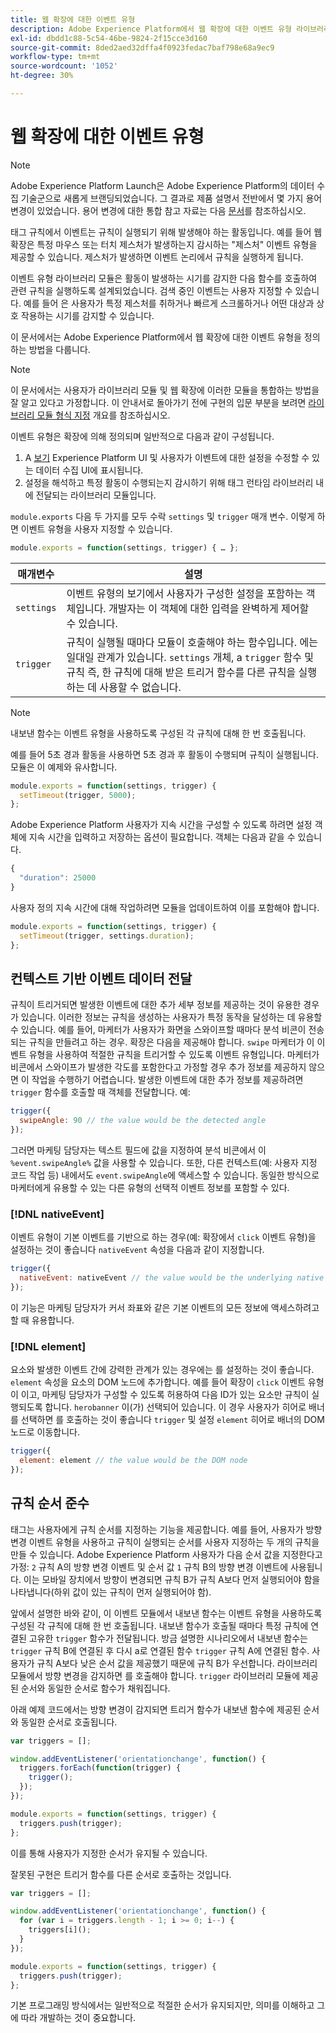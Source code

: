 ```yaml
---
title: 웹 확장에 대한 이벤트 유형
description: Adobe Experience Platform에서 웹 확장에 대한 이벤트 유형 라이브러리 모듈을 정의하는 방법을 알아봅니다.
exl-id: dbdd1c88-5c54-46be-9824-2f15cce3d160
source-git-commit: 8ded2aed32dffa4f0923fedac7baf798e68a9ec9
workflow-type: tm+mt
source-wordcount: '1052'
ht-degree: 30%

---
```


# 웹 확장에 대한 이벤트 유형

>[!NOTE]
>
>Adobe Experience Platform Launch은 Adobe Experience Platform의 데이터 수집 기술군으로 새롭게 브랜딩되었습니다. 그 결과로 제품 설명서 전반에서 몇 가지 용어 변경이 있었습니다. 용어 변경에 대한 통합 참고 자료는 다음 [문서](../../term-updates.md)를 참조하십시오.

태그 규칙에서 이벤트는 규칙이 실행되기 위해 발생해야 하는 활동입니다. 예를 들어 웹 확장은 특정 마우스 또는 터치 제스처가 발생하는지 감시하는 &quot;제스처&quot; 이벤트 유형을 제공할 수 있습니다. 제스처가 발생하면 이벤트 논리에서 규칙을 실행하게 됩니다.

이벤트 유형 라이브러리 모듈은 활동이 발생하는 시기를 감지한 다음 함수를 호출하여 관련 규칙을 실행하도록 설계되었습니다. 검색 중인 이벤트는 사용자 지정할 수 있습니다. 예를 들어 은 사용자가 특정 제스처를 취하거나 빠르게 스크롤하거나 어떤 대상과 상호 작용하는 시기를 감지할 수 있습니다.

이 문서에서는 Adobe Experience Platform에서 웹 확장에 대한 이벤트 유형을 정의하는 방법을 다룹니다.

>[!NOTE]
>
>이 문서에서는 사용자가 라이브러리 모듈 및 웹 확장에 이러한 모듈을 통합하는 방법을 잘 알고 있다고 가정합니다. 이 안내서로 돌아가기 전에 구현의 입문 부분을 보려면 [라이브러리 모듈 형식 지정](./format.md) 개요를 참조하십시오.

이벤트 유형은 확장에 의해 정의되며 일반적으로 다음과 같이 구성됩니다.

1. A [보기](./views.md) Experience Platform UI 및 사용자가 이벤트에 대한 설정을 수정할 수 있는 데이터 수집 UI에 표시됩니다.
2. 설정을 해석하고 특정 활동이 수행되는지 감시하기 위해 태그 런타임 라이브러리 내에 전달되는 라이브러리 모듈입니다.

`module.exports` 다음 두 가지를 모두 수락 `settings` 및 `trigger` 매개 변수. 이렇게 하면 이벤트 유형을 사용자 지정할 수 있습니다.

```js
module.exports = function(settings, trigger) { … };
```

| 매개변수 | 설명 |
| --- | --- |
| `settings` | 이벤트 유형의 보기에서 사용자가 구성한 설정을 포함하는 객체입니다. 개발자는 이 객체에 대한 입력을 완벽하게 제어할 수 있습니다. |
| `trigger` | 규칙이 실행될 때마다 모듈이 호출해야 하는 함수입니다. 에는 일대일 관계가 있습니다. `settings` 개체, a `trigger` 함수 및 규칙 즉, 한 규칙에 대해 받은 트리거 함수를 다른 규칙을 실행하는 데 사용할 수 없습니다. |

>[!NOTE]
>
>내보낸 함수는 이벤트 유형을 사용하도록 구성된 각 규칙에 대해 한 번 호출됩니다.

예를 들어 5초 경과 활동을 사용하면 5초 경과 후 활동이 수행되며 규칙이 실행됩니다. 모듈은 이 예제와 유사합니다.

```js
module.exports = function(settings, trigger) {
  setTimeout(trigger, 5000);
};
```

Adobe Experience Platform 사용자가 지속 시간을 구성할 수 있도록 하려면 설정 객체에 지속 시간을 입력하고 저장하는 옵션이 필요합니다. 객체는 다음과 같을 수 있습니다.

```js
{
  "duration": 25000
}
```

사용자 정의 지속 시간에 대해 작업하려면 모듈을 업데이트하여 이를 포함해야 합니다.

```js
module.exports = function(settings, trigger) {
  setTimeout(trigger, settings.duration);
};
```

## 컨텍스트 기반 이벤트 데이터 전달

규칙이 트리거되면 발생한 이벤트에 대한 추가 세부 정보를 제공하는 것이 유용한 경우가 있습니다. 이러한 정보는 규칙을 생성하는 사용자가 특정 동작을 달성하는 데 유용할 수 있습니다. 예를 들어, 마케터가 사용자가 화면을 스와이프할 때마다 분석 비콘이 전송되는 규칙을 만들려고 하는 경우. 확장은 다음을 제공해야 합니다. `swipe` 마케터가 이 이벤트 유형을 사용하여 적절한 규칙을 트리거할 수 있도록 이벤트 유형입니다. 마케터가 비콘에서 스와이프가 발생한 각도를 포함한다고 가정할 경우 추가 정보를 제공하지 않으면 이 작업을 수행하기 어렵습니다. 발생한 이벤트에 대한 추가 정보를 제공하려면 `trigger` 함수를 호출할 때 객체를 전달합니다. 예:

```js
trigger({
  swipeAngle: 90 // the value would be the detected angle
});
```

그러면 마케팅 담당자는 텍스트 필드에 값을 지정하여 분석 비콘에서 이 `%event.swipeAngle%` 값을 사용할 수 있습니다. 또한, 다른 컨텍스트(예: 사용자 지정 코드 작업 등) 내에서도 `event.swipeAngle`에 액세스할 수 있습니다. 동일한 방식으로 마케터에게 유용할 수 있는 다른 유형의 선택적 이벤트 정보를 포함할 수 있다.

### [!DNL nativeEvent]

이벤트 유형이 기본 이벤트를 기반으로 하는 경우(예: 확장에서 `click` 이벤트 유형)을 설정하는 것이 좋습니다 `nativeEvent` 속성을 다음과 같이 지정합니다.

```js
trigger({
  nativeEvent: nativeEvent // the value would be the underlying native event
});
```

이 기능은 마케팅 담당자가 커서 좌표와 같은 기본 이벤트의 모든 정보에 액세스하려고 할 때 유용합니다.

### [!DNL element]

요소와 발생한 이벤트 간에 강력한 관계가 있는 경우에는 를 설정하는 것이 좋습니다. `element` 속성을 요소의 DOM 노드에 추가합니다. 예를 들어 확장이 `click` 이벤트 유형이 이고, 마케팅 담당자가 구성할 수 있도록 허용하여 다음 ID가 있는 요소만 규칙이 실행되도록 합니다. `herobanner` 이(가) 선택되어 있습니다. 이 경우 사용자가 히어로 배너를 선택하면 를 호출하는 것이 좋습니다 `trigger` 및 설정 `element` 히어로 배너의 DOM 노드로 이동합니다.

```js
trigger({
  element: element // the value would be the DOM node
});
```

## 규칙 순서 준수

태그는 사용자에게 규칙 순서를 지정하는 기능을 제공합니다. 예를 들어, 사용자가 방향 변경 이벤트 유형을 사용하고 규칙이 실행되는 순서를 사용자 지정하는 두 개의 규칙을 만들 수 있습니다. Adobe Experience Platform 사용자가 다음 순서 값을 지정한다고 가정: `2` 규칙 A의 방향 변경 이벤트 및 순서 값 `1` 규칙 B의 방향 변경 이벤트에 사용됩니다. 이는 모바일 장치에서 방향이 변경되면 규칙 B가 규칙 A보다 먼저 실행되어야 함을 나타냅니다(하위 값이 있는 규칙이 먼저 실행되어야 함).

앞에서 설명한 바와 같이, 이 이벤트 모듈에서 내보낸 함수는 이벤트 유형을 사용하도록 구성된 각 규칙에 대해 한 번 호출됩니다. 내보낸 함수가 호출될 때마다 특정 규칙에 연결된 고유한 `trigger` 함수가 전달됩니다. 방금 설명한 시나리오에서 내보낸 함수는 `trigger` 규칙 B에 연결된 후 다시 a로 연결된 함수 `trigger` 규칙 A에 연결된 함수. 사용자가 규칙 A보다 낮은 순서 값을 제공했기 때문에 규칙 B가 우선합니다. 라이브러리 모듈에서 방향 변경을 감지하면 를 호출해야 합니다. `trigger` 라이브러리 모듈에 제공된 순서와 동일한 순서로 함수가 채워집니다.

아래 예제 코드에서는 방향 변경이 감지되면 트리거 함수가 내보낸 함수에 제공된 순서와 동일한 순서로 호출됩니다.

```js
var triggers = [];

window.addEventListener('orientationchange', function() {
  triggers.forEach(function(trigger) {
    trigger();
  });
});

module.exports = function(settings, trigger) {
  triggers.push(trigger);
};
```

이를 통해 사용자가 지정한 순서가 유지될 수 있습니다.

잘못된 구현은 트리거 함수를 다른 순서로 호출하는 것입니다.

```js
var triggers = [];

window.addEventListener('orientationchange', function() {
  for (var i = triggers.length - 1; i >= 0; i--) {
    triggers[i]();
  }
});

module.exports = function(settings, trigger) {
  triggers.push(trigger);
};
```

기본 프로그래밍 방식에서는 일반적으로 적절한 순서가 유지되지만, 의미를 이해하고 그에 따라 개발하는 것이 중요합니다.
